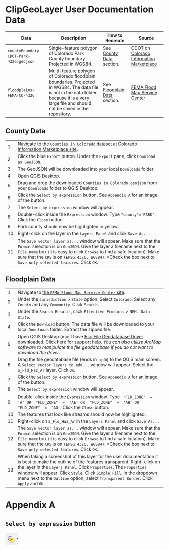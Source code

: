 
# ClipGeoLayer User Documentation Data

|Data|Description|How to Recreate|Source|
|----|------|-----|----|
|`countyBoundary-CDOT-Park-4326.geojson`|Single-feature polygon of Colorado Park County boundary. Projected in WGS84.|See [County Data](#county-data) section.|CDOT on [Colorado Information Marketplace](https://data.colorado.gov/Transportation/Counties-in-Colorado/67vn-ijga)|
|`floodplains-FEMA-CO-4326`|Multi-feature polygon of Colorado floodplain boundaries. Projected in WGS84. The data file is not in the data folder because it is a very large file and should not be saved in the repository.|See [Floodplain Data](#floodplain-data) section.|[FEMA Flood Map Service Center](https://msc.fema.gov/portal/advanceSearch#searchresultsanchor)|

## County Data

|  |  |
|---|---|
|1| Navigate to [the `Counties in Colorado` dataset at Colorado Information Marketplace site](https://data.colorado.gov/Transportation/Counties-in-Colorado/67vn-ijga).|
|2| Click the blue `Export` button. Under the `Export` pane, click `Download as GeoJSON`.|
|3| The GeoJSON will be downloaded into your local `Downloads` folder.|
|4| Open QGIS Desktop.|
|5| Drag and drop the downloaded `Counties in Colorado.geojson` from your `Downloads` folder to QGIS Desktop.|
|6| Click the `Select by expression` button. See `Appendix A` for an image of the button.|
|7| The `Select by expression` window will appear.|
|8| Double-click inside the `Expression` window. Type `"county"='PARK'`. Click the `Close` button.|
|9| Park county should now be highlighted in yellow.|
|10| Right-click on the layer in the `Layers Panel` and click `Save As...`|
|11| The `Save vector layer as...` window will appear. Make sure that the `Format` selection is on `GeoJSON`. Give the layer a filename next to the `File name` box (it is easy to click `Browse` to find a safe location). Make sure that the `CRS` is on `(EPSG:4326, WGS84)`. *Check the box next to `Save only selected features`. Click `OK`.|


## Floodplain Data

|  |  |
|---|---|
|1| Navigate to [the `FEMA Flood Map Service Center` site](https://msc.fema.gov/portal/advanceSearch#searchresultsanchor).|
|2| Under the `Jurisdiction` > `State` option. Select `Colorado`. Select any `County` and any `Community`. Click `Search`.|
|3| Under the `Search Results`, click `Effective Products` > `NFHL Data-State`.|
|4| Click the `Download` button. The data file will be downloaded to your local `Downloads` folder. Extract the zipped file.|
|5| Open QGIS Desktop (must have [Esri File Geodatabase Driver](http://www.gdal.org/drv_filegdb.html) downloaded. Click [here](https://gis.stackexchange.com/questions/26285/file-geodatabase-gdb-support-in-qgis) for support help. *You can also utilize ArcMap software to manipulate the file geodatabase if you do not want to download the driver.*|
|6| Drag the file geodatabase file (ends in `.gdb`) to the QGIS main screen. A `Select vector layers to add...` window will appear. Select the `S_Fld_Haz_Ar` layer. Click `OK`.|
|7| Click the `Select by expression` button. See `Appendix A` for an image of the button.|
|8| The `Select by expression` window will appear.|
|9| Double-click inside the `Expression` window. Type ` "FLD_ZONE"  =  'A' OR  "FLD_ZONE"  =  'AE' OR  "FLD_ZONE"  =  'AH' OR  "FLD_ZONE"  =  'AO'`. Click the `Close` button.|
|10| The features that look like streams should now be highlighted.|
|11| Right-click on `S_Fld_Haz_Ar` in the `Layers Panel` and click `Save As...`|
|12| The `Save vector layer as...` window will appear. Make sure that the `Format` selection is on `GeoJSON`. Give the layer a filename next to the `File name` box (it is easy to click `Browse` to find a safe location). Make sure that the `CRS` is on `(EPSG:4326, WGS84)`. *Check the box next to `Save only selected features`. Click `OK`.|
|13| When taking a screenshot of this layer for the user documentation it is best to make the outline of the features transparent. Right-click on the layer in the `Layers Panel`. Click `Properties`. The `Properties` window will appear. Click `Style`. Click `Simple Fill`. In the dropdown menu next to the `Outline` option, select `Transparent Border`. Click `Apply` and `OK`.|

# Appendix A

## `Select by expression` button
![select_by_expression](../images/QGIS-selectByExpression-btn.PNG)